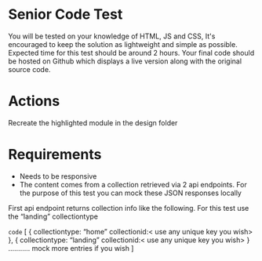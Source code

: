# Senior Code Test
You will be tested on your knowledge of HTML, JS and CSS, It's encouraged to keep the solution as lightweight and simple as possible.
Expected time for this test should be around 2 hours. 
Your final code should be hosted on Github which displays a live version along with the original source code.

# Actions
Recreate the highlighted module in the design folder

# Requirements
- Needs to be responsive
- The content comes from a collection retrieved via 2 api endpoints. For the purpose of this test
you can mock these JSON responses locally

First api endpoint returns collection info like the following. For this test use the “landing”
collectiontype

`code` 
 [
    {
      collectiontype: “home”
      collectionid:< use any unique key you wish>
    },
  {
    collectiontype: “landing”
    collectionid:< use any unique key you wish>
   }
    ……….. mock more entries if you wish
 ]
